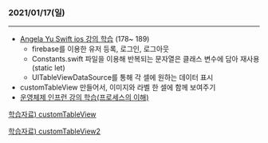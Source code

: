 ### 2021/01/17(일)
---


- [Angela Yu Swift ios 강의 학습](https://www.udemy.com/course/ios-13-app-development-bootcamp/) (178~ 189)
    - firebase를 이용한 유저 등록, 로그인, 로그아웃 
    - Constants.swift 파일을 이용해 반복되는 문자열은 클래스 변수에 담아 재사용(static let)
    - UITableViewDataSource를 통해 각 셀에 원하는 데이터 표시
- customTableView 만들어서, 이미지와 라벨 한 셀에 함께 보여주기
- [운영체제 인프런 강의 학습(프로세스의 이해)](https://www.inflearn.com/course/%EC%9A%B4%EC%98%81%EC%B2%B4%EC%A0%9C-%EA%B3%B5%EB%A3%A1%EC%B1%85-%EC%A0%84%EA%B3%B5%EA%B0%95%EC%9D%98/)

[학습자료) customTableView](https://yucaroll.tistory.com/3)

[학습자료) customTableView2](https://stackoverflow.com/questions/24170922/creating-custom-tableview-cells-in-swift/36426858#36426858)